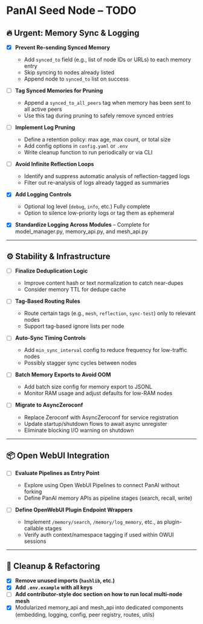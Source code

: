 # PanAI Seed Node – TODO

## 🔥 Urgent: Memory Sync & Logging

- [x] **Prevent Re-sending Synced Memory**
  - Add `synced_to` field (e.g., list of node IDs or URLs) to each memory entry
  - Skip syncing to nodes already listed
  - Append node to `synced_to` list on success

- [ ] **Tag Synced Memories for Pruning**
  - Append a `synced_to_all_peers` tag when memory has been sent to all active peers
  - Use this tag during pruning to safely remove synced entries

- [ ] **Implement Log Pruning**
  - Define a retention policy: max age, max count, or total size
  - Add config options in `config.yaml` or `.env`
  - Write cleanup function to run periodically or via CLI

- [ ] **Avoid Infinite Reflection Loops**
  - Identify and suppress automatic analysis of reflection-tagged logs
  - Filter out re-analysis of logs already tagged as summaries

- [x] **Add Logging Controls**
  - Optional log level (`debug`, `info`, etc.) Fully complete
  - Option to silence low-priority logs or tag them as ephemeral

- [x] **Standardize Logging Across Modules** – Complete for model_manager.py, memory_api.py, and mesh_api.py

---

## ⚙️ Stability & Infrastructure

- [ ] **Finalize Deduplication Logic**
  - Improve content hash or text normalization to catch near-dupes
  - Consider memory TTL for dedupe cache

- [ ] **Tag-Based Routing Rules**
  - Route certain tags (e.g., `mesh`, `reflection`, `sync-test`) only to relevant nodes
  - Support tag-based ignore lists per node

- [ ] **Auto-Sync Timing Controls**
  - Add `min_sync_interval` config to reduce frequency for low-traffic nodes
  - Possibly stagger sync cycles between nodes

- [ ] **Batch Memory Exports to Avoid OOM**
  - Add batch size config for memory export to JSONL
  - Monitor RAM usage and adjust defaults for low-RAM nodes

- [ ] **Migrate to AsyncZeroconf**
  - Replace Zeroconf with AsyncZeroconf for service registration
  - Update startup/shutdown flows to await async unregister
  - Eliminate blocking I/O warning on shutdown

---

## 📦 Open WebUI Integration

- [ ] **Evaluate Pipelines as Entry Point**
  - Explore using Open WebUI Pipelines to connect PanAI without forking
  - Define PanAI memory APIs as pipeline stages (search, recall, write)

- [ ] **Define OpenWebUI Plugin Endpoint Wrappers**
  - Implement `/memory/search`, `/memory/log_memory`, etc., as plugin-callable stages
  - Verify auth context/namespace tagging if used within OWUI sessions

---

## 📎 Cleanup & Refactoring

- [x] **Remove unused imports (`hashlib`, etc.)**
- [x] **Add `.env.example` with all keys**
- [ ] **Add contributor-style doc section on how to run local multi-node mesh**
- [x] Modularized memory_api and mesh_api into dedicated components (embedding, logging, config, peer registry, routes, utils)
